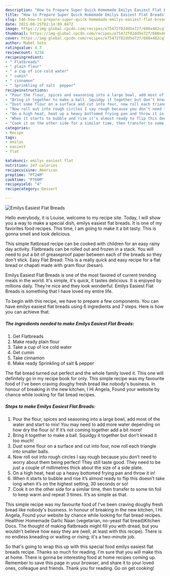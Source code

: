 ```yaml
---
description: "How to Prepare Super Quick Homemade Emilys Easiest Flat Breads"
title: "How to Prepare Super Quick Homemade Emilys Easiest Flat Breads"
slug: 546-how-to-prepare-super-quick-homemade-emilys-easiest-flat-breads
date: 2021-08-25T02:14:09.847Z
image: https://img-global.cpcdn.com/recipes/e75472f02dd5e72f/680x482cq70/emilys-easiest-flat-breads-recipe-main-photo.jpg
thumbnail: https://img-global.cpcdn.com/recipes/e75472f02dd5e72f/680x482cq70/emilys-easiest-flat-breads-recipe-main-photo.jpg
cover: https://img-global.cpcdn.com/recipes/e75472f02dd5e72f/680x482cq70/emilys-easiest-flat-breads-recipe-main-photo.jpg
author: Mabel Soto
ratingvalue: 4.7
reviewcount: 6234
recipeingredient:
- " Flatbreads"
- " plain flour"
- " a cup of ice cold water"
- " cumin"
- " cinnamon"
- " Sprinkling of salt  pepper"
recipeinstructions:
- "Pour the flour, spices and seasoning into a large bowl, add most of the water and start to mix! You may need to add more water depending on how dry the flour is! If it’s not coming together add a bit more!"
- "Bring it together to make a ball. Squidgy it together but don’t knead it too much!"
- "Dust some flour on a surface and cut into four, now roll each triangle into smaller balls."
- "Now roll out into rough circles I say rough because you don’t need to worry about them being perfect! They still taste good. They need to be just a couple of millimetres thick about the size of a side plate."
- "On a high heat, heat up a heavy bottomed frying pan and throw it in!"
- "When it starts to bubble and rise it’s almost ready to flip this doesn’t take long when it’s on the highest setting, 30 seconds or so!"
- "Cook it on the other side for a similar time, then transfer to some tin foil to keep warm and repeat 3 times. It’s as simple as that."
categories:
- Recipe
tags:
- emilys
- easiest
- flat

katakunci: emilys easiest flat 
nutrition: 247 calories
recipecuisine: American
preptime: "PT24M"
cooktime: "PT60M"
recipeyield: "4"
recipecategory: Dessert

---
```



![Emilys Easiest Flat Breads](https://img-global.cpcdn.com/recipes/e75472f02dd5e72f/680x482cq70/emilys-easiest-flat-breads-recipe-main-photo.jpg)

Hello everybody, it is Louise, welcome to my recipe site. Today, I will show you a way to make a special dish, emilys easiest flat breads. It is one of my favorites food recipes. This time, I am going to make it a bit tasty. This is gonna smell and look delicious.

This simple flatbread recipe can be cooked with children for an easy rainy day activity. Flatbreads can be rolled out and frozen in a stack. You will need to put a bit of greaseproof paper between each of the breads so they don&#39;t stick. Easy Flat Bread: This is a really quick and easy recipe for a flat bread or chapati made with gram flour (besan).

Emilys Easiest Flat Breads is one of the most favored of current trending meals in the world. It's simple, it's quick, it tastes delicious. It is enjoyed by millions daily. They're nice and they look wonderful. Emilys Easiest Flat Breads is something that I have loved my entire life.


To begin with this recipe, we have to prepare a few components. You can have emilys easiest flat breads using 6 ingredients and 7 steps. Here is how you can achieve that.

<!--inarticleads1-->

##### The ingredients needed to make Emilys Easiest Flat Breads:

1. Get  Flatbreads
1. Make ready  plain flour
1. Take  a cup of ice cold water
1. Get  cumin
1. Take  cinnamon
1. Make ready  Sprinkling of salt &amp; pepper


The flat bread turned out perfect and the whole family loved it. This one will definitely go in my recipe book for only. This simple recipe was my favourite food of I&#39;ve been craving doughy fresh bread like nobody&#39;s business. In honour of breaking in the new kitchen, I Hi Angela, Found your website by chance while looking for flat bread recipes. 

<!--inarticleads2-->

##### Steps to make Emilys Easiest Flat Breads:

1. Pour the flour, spices and seasoning into a large bowl, add most of the water and start to mix! You may need to add more water depending on how dry the flour is! If it’s not coming together add a bit more!
1. Bring it together to make a ball. Squidgy it together but don’t knead it too much!
1. Dust some flour on a surface and cut into four, now roll each triangle into smaller balls.
1. Now roll out into rough circles I say rough because you don’t need to worry about them being perfect! They still taste good. They need to be just a couple of millimetres thick about the size of a side plate.
1. On a high heat, heat up a heavy bottomed frying pan and throw it in!
1. When it starts to bubble and rise it’s almost ready to flip this doesn’t take long when it’s on the highest setting, 30 seconds or so!
1. Cook it on the other side for a similar time, then transfer to some tin foil to keep warm and repeat 3 times. It’s as simple as that.


This simple recipe was my favourite food of I&#39;ve been craving doughy fresh bread like nobody&#39;s business. In honour of breaking in the new kitchen, I Hi Angela, Found your website by chance while looking for flat bread recipes. Healthier Homemade Garlic Naan (vegetarian, no-yeast flat bread)Kitchen Docs. The thought of making flatbreads might fill you with dread, but you wouldn&#39;t believe how easy they are (well, at least with this recipe). There is no endless kneading or waiting or rising; it&#39;s a two-minute job. 

So that's going to wrap this up with this special food emilys easiest flat breads recipe. Thanks so much for reading. I'm sure that you will make this at home. There is gonna be interesting food at home recipes coming up. Remember to save this page in your browser, and share it to your loved ones, colleague and friends. Thank you for reading. Go on get cooking!
